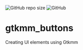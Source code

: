 ![GitHub repo size](https://img.shields.io/github/repo-size/nandanvasudevan/gtkmm_buttons)
![GitHub](https://img.shields.io/github/license/nandanvasudevan/gtkmm_buttons)

# gtkmm_buttons
Creating UI elements using Gtkmm
